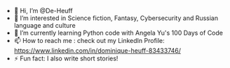 - 👋 Hi, I’m @De-Heuff
- 👀 I’m interested in Science fiction, Fantasy, Cybersecurity and Russian language and culture
- 🌱 I’m currently learning Python code with Angela Yu's 100 Days of Code 
- 📫 How to reach me : check out my LinkedIn Profile: https://www.linkedin.com/in/dominique-heuff-83433746/
- ⚡ Fun fact: I also write short stories! 

<!---
De-Heuff/De-Heuff is a ✨ special ✨ repository because its `README.md` (this file) appears on your GitHub profile.
You can click the Preview link to take a look at your changes.
--->
